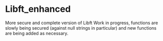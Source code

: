 # Libft_enhanced
More secure and complete version of Libft
Work in progress, functions are slowly being secured (against null strings in particular) and new functions are being added as necessary.
